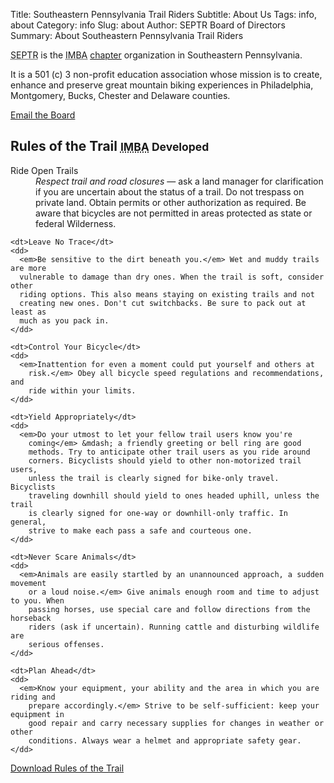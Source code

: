 Title: Southeastern Pennsylvania Trail Riders
Subtitle: About Us
Tags: info, about
Category: info
Slug: about
Author: SEPTR Board of Directors
Summary: About Southeastern Pennsylvania Trail Riders

<p class="lead">
  <abbr title="Southeastern Pennsylvania Trail Riders">SEPTR</abbr> is
  the <abbr title="International Mountain Bicycling
  Association">IMBA</abbr> <a href="http://www.imba.com/chapter-program">chapter</a>
  organization in Southeastern Pennsylvania.
</p>

<p>
  It is a 501 (c) 3 non-profit education association whose mission is to
  create, enhance and preserve great mountain biking experiences in
  Philadelphia, Montgomery, Bucks, Chester and Delaware counties.
</p>

<p>
  <a href="mailto:board@septrmtb.org" class="btn">
    <i class="icon-envelope"></i> Email the Board
  </a>
</p>

<section id="rules-of-the-trail">
  <h2>Rules of the Trail
    <small>
      <abbr title="International Mountain Bicycling Association">IMBA</abbr> Developed
    </small>
  </h2>

  <dl class="dl-horizontal">
    <dt>Ride Open Trails</dt>
    <dd>
      <em>Respect trail and road closures</em> &mdash; ask a land manager for
      clarification if you are uncertain about the status of a trail. Do not
      trespass on private land. Obtain permits or other authorization as
      required. Be aware that bicycles are not permitted in areas protected as
      state or federal Wilderness.
    </dd>

    <dt>Leave No Trace</dt>
    <dd>
      <em>Be sensitive to the dirt beneath you.</em> Wet and muddy trails are more
      vulnerable to damage than dry ones. When the trail is soft, consider other
      riding options. This also means staying on existing trails and not
      creating new ones. Don't cut switchbacks. Be sure to pack out at least as
      much as you pack in.
    </dd>

    <dt>Control Your Bicycle</dt>
    <dd>
      <em>Inattention for even a moment could put yourself and others at
        risk.</em> Obey all bicycle speed regulations and recommendations, and
        ride within your limits.
    </dd>

    <dt>Yield Appropriately</dt>
    <dd>
      <em>Do your utmost to let your fellow trail users know you're
        coming</em> &mdash; a friendly greeting or bell ring are good
        methods. Try to anticipate other trail users as you ride around
        corners. Bicyclists should yield to other non-motorized trail users,
        unless the trail is clearly signed for bike-only travel. Bicyclists
        traveling downhill should yield to ones headed uphill, unless the trail
        is clearly signed for one-way or downhill-only traffic. In general,
        strive to make each pass a safe and courteous one.
    </dd>

    <dt>Never Scare Animals</dt>
    <dd>
      <em>Animals are easily startled by an unannounced approach, a sudden movement
        or a loud noise.</em> Give animals enough room and time to adjust to you. When
        passing horses, use special care and follow directions from the horseback
        riders (ask if uncertain). Running cattle and disturbing wildlife are
        serious offenses.
    </dd>

    <dt>Plan Ahead</dt>
    <dd>
      <em>Know your equipment, your ability and the area in which you are riding and
        prepare accordingly.</em> Strive to be self-sufficient: keep your equipment in
        good repair and carry necessary supplies for changes in weather or other
        conditions. Always wear a helmet and appropriate safety gear.
    </dd>
  </dl>

  <p class="text-center">
    <a href="|filename|/documents/rules-of-the-trail.pdf" class="btn"><i class="icon-download"></i>
      Download Rules of the Trail
    </a>
  </p>

</section>
